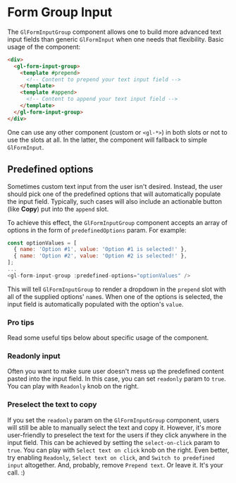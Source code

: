 # Form Group Input

<!-- STORY -->

The `GlFormInputGroup` component allows one to build more advanced text
input fields than generic `GlFormInput` when one needs that flexibility.
Basic usage of the component:

```html
<div>
  <gl-form-input-group>
    <template #prepend>
      <!-- Content to prepend your text input field -->
    </template>
    <template #append>
      <!-- Content to append your text input field -->
    </template>
  </gl-form-input-group>
</div>
```

One can use any other component (custom or `<gl-*>`) in both slots or
not to use the slots at all. In the latter, the component will fallback
to simple `GlFormInput`.

## Predefined options

Sometimes custom text input from the user isn't desired. Instead, the
user should pick one of the predefined options that will automatically
populate the input field. Typically, such cases will also include an
actionable button (like **Copy**) put into the `append` slot.

To achieve this effect, the `GlFormInputGroup` component accepts an
array of options in the form of `predefinedOptions` param. For example:

```javascript
const optionValues = [
  { name: 'Option #1', value: 'Option #1 is selected!' },
  { name: 'Option #2', value: 'Option #2 is selected!' },
];
...
<gl-form-input-group :predefined-options="optionValues" />
```

This will tell `GlFormInputGroup` to render a dropdown in the `prepend`
slot with all of the supplied options' `name`s. When one of the options
is selected, the input field is automatically populated with the
option's `value`.

### Pro tips

Read some useful tips below about specific usage of the component.

### Readonly input

Often you want to make sure user doesn't mess up the predefined content
pasted into the input field. In this case, you can set `readonly`
param to `true`. You can play with `Readonly` knob on the right.

### Preselect the text to copy

If you set the `readonly` param on the `GlFormInputGroup` component,
users will still be able to manually select the text and copy it.
However, it's more user-friendly to preselect the text for the users if
they click anywhere in the input field. This can be achieved by setting
the `select-on-click` param to `true`. You can play with
`Select text on click` knob on the right. Even better, try enabling
`Readonly`, `Select text on click`, and `Switch to predefined input`
altogether. And, probably, remove `Prepend text`. Or leave it. It's your
call. :)
